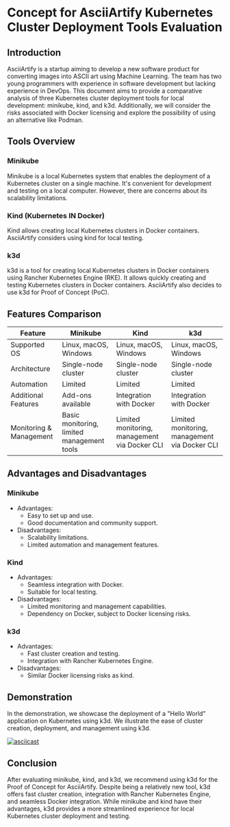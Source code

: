 # Concept for AsciiArtify Kubernetes Cluster Deployment Tools Evaluation

## Introduction

AsciiArtify is a startup aiming to develop a new software product for converting images into ASCII art using Machine Learning. The team has two young programmers with experience in software development but lacking experience in DevOps. This document aims to provide a comparative analysis of three Kubernetes cluster deployment tools for local development: minikube, kind, and k3d. Additionally, we will consider the risks associated with Docker licensing and explore the possibility of using an alternative like Podman.

## Tools Overview

### Minikube

Minikube is a local Kubernetes system that enables the deployment of a Kubernetes cluster on a single machine. It's convenient for development and testing on a local computer. However, there are concerns about its scalability limitations.

### Kind (Kubernetes IN Docker)

Kind allows creating local Kubernetes clusters in Docker containers. AsciiArtify considers using kind for local testing.

### k3d

k3d is a tool for creating local Kubernetes clusters in Docker containers using Rancher Kubernetes Engine (RKE). It allows quickly creating and testing Kubernetes clusters in Docker containers. AsciiArtify also decides to use k3d for Proof of Concept (PoC).

## Features Comparison

| Feature                 | Minikube                                    | Kind                                          | k3d                                           |
|-------------------------|---------------------------------------------|-----------------------------------------------|-----------------------------------------------|
| Supported OS            | Linux, macOS, Windows                      | Linux, macOS, Windows                        | Linux, macOS, Windows                        |
| Architecture            | Single-node cluster                         | Single-node cluster                          | Single-node cluster                          |
| Automation              | Limited                                     | Limited                                       | Limited                                       |
| Additional Features     | Add-ons available                           | Integration with Docker                       | Integration with Docker                       |
| Monitoring & Management | Basic monitoring, limited management tools | Limited monitoring, management via Docker CLI | Limited monitoring, management via Docker CLI |

## Advantages and Disadvantages

### Minikube

- Advantages:
  - Easy to set up and use.
  - Good documentation and community support.
- Disadvantages:
  - Scalability limitations.
  - Limited automation and management features.

### Kind

- Advantages:
  - Seamless integration with Docker.
  - Suitable for local testing.
- Disadvantages:
  - Limited monitoring and management capabilities.
  - Dependency on Docker, subject to Docker licensing risks.

### k3d

- Advantages:
  - Fast cluster creation and testing.
  - Integration with Rancher Kubernetes Engine.
- Disadvantages:
  - Similar Docker licensing risks as kind.

## Demonstration

In the demonstration, we showcase the deployment of a "Hello World" application on Kubernetes using k3d. We illustrate the ease of cluster creation, deployment, and management using k3d.

[![asciicast](https://asciinema.org/a/TtolsbmQZZVO7dm1BjqQ1CZZa.svg)](https://asciinema.org/a/TtolsbmQZZVO7dm1BjqQ1CZZa)

## Conclusion

After evaluating minikube, kind, and k3d, we recommend using k3d for the Proof of Concept for AsciiArtify. Despite being a relatively new tool, k3d offers fast cluster creation, integration with Rancher Kubernetes Engine, and seamless Docker integration. While minikube and kind have their advantages, k3d provides a more streamlined experience for local Kubernetes cluster deployment and testing.

